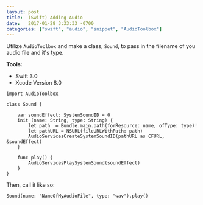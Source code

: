 ```yaml
---
layout: post
title:  (Swift) Adding Audio
date:   2017-01-28 3:33:33 -0700
categories: ["swift", "audio", "snippet", "AudioToolbox"]
---
```


Utilize `AudioToolbox` and make a class, `Sound`, to pass in the filename of you audio file and it's type.

**Tools:**

- Swift 3.0
- Xcode Version 8.0

```
import AudioToolbox

class Sound {

    var soundEffect: SystemSoundID = 0
    init (name: String, type: String) {
        let path  = Bundle.main.path(forResource: name, ofType: type)!
        let pathURL = NSURL(fileURLWithPath: path)
        AudioServicesCreateSystemSoundID(pathURL as CFURL, &soundEffect)
    }

    func play() {
        AudioServicesPlaySystemSound(soundEffect)
    }
}
```

Then, call it like so:
```
Sound(name: "NameOfMyAudioFile", type: "wav").play()
```
